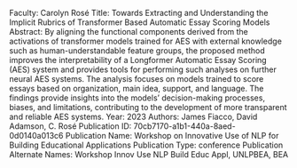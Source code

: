 Faculty: Carolyn Rosé
Title: Towards Extracting and Understanding the Implicit Rubrics of Transformer Based Automatic Essay Scoring Models
Abstract: By aligning the functional components derived from the activations of transformer models trained for AES with external knowledge such as human-understandable feature groups, the proposed method improves the interpretability of a Longformer Automatic Essay Scoring (AES) system and provides tools for performing such analyses on further neural AES systems. The analysis focuses on models trained to score essays based on organization, main idea, support, and language. The findings provide insights into the models’ decision-making processes, biases, and limitations, contributing to the development of more transparent and reliable AES systems.
Year: 2023
Authors: James Fiacco, David Adamson, C. Rosé
Publication ID: 70cb7170-a1b1-440a-8aed-0d0140a013c6
Publication Name: Workshop on Innovative Use of NLP for Building Educational Applications
Publication Type: conference
Publication Alternate Names: Workshop Innov Use NLP Build Educ Appl, UNLPBEA, BEA
